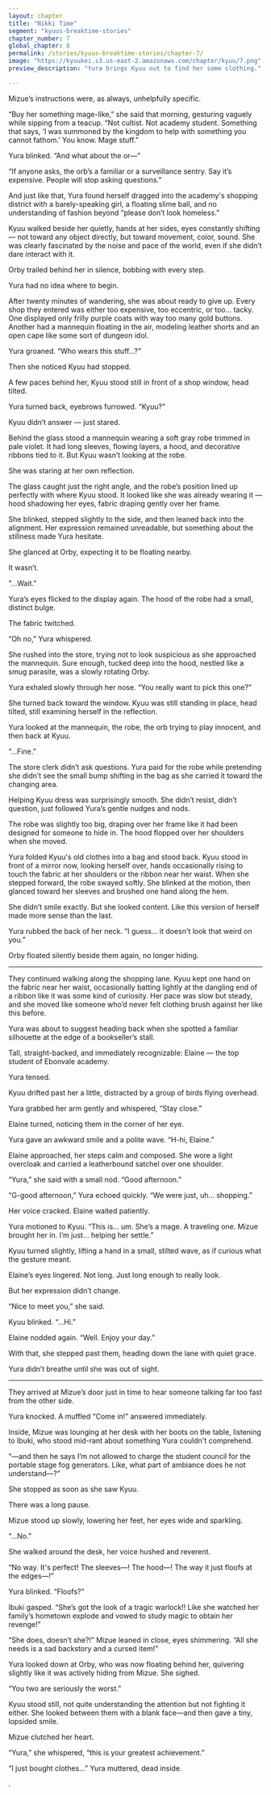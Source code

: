```yaml
---
layout: chapter
title: "Nikki Time"
segment: "kyuus-breaktime-stories"
chapter_number: 7
global_chapter: 8
permalink: /stories/kyuus-breaktime-stories/chapter-7/
image: "https://kyuukei.s3.us-east-2.amazonaws.com/chapter/kyuu/7.png"
preview_description: "Yura brings Kyuu out to find her some clothing."

---
```


Mizue’s instructions were, as always, unhelpfully specific.

“Buy her something mage-like,” she said that morning, gesturing vaguely while sipping from a teacup. “Not cultist. Not academy student. Something that says, ‘I was summoned by the kingdom to help with something you cannot fathom.’ You know. Mage stuff.”

Yura blinked. “And what about the or—”

“If anyone asks, the orb’s a familiar or a surveillance sentry. Say it’s expensive. People will stop asking questions.”

And just like that, Yura found herself dragged into the academy's shopping district with a barely-speaking girl, a floating slime ball, and no understanding of fashion beyond “please don’t look homeless.”

Kyuu walked beside her quietly, hands at her sides, eyes constantly shifting — not toward any object directly, but toward movement, color, sound. She was clearly fascinated by the noise and pace of the world, even if she didn’t dare interact with it.

Orby trailed behind her in silence, bobbing with every step.

Yura had no idea where to begin.

After twenty minutes of wandering, she was about ready to give up. Every shop they entered was either too expensive, too eccentric, or too... tacky. One displayed only frilly purple coats with way too many gold buttons. Another had a mannequin floating in the air, modeling leather shorts and an open cape like some sort of dungeon idol.

Yura groaned. “Who wears this stuff...?”

Then she noticed Kyuu had stopped.

A few paces behind her, Kyuu stood still in front of a shop window, head tilted.

Yura turned back, eyebrows furrowed. “Kyuu?”

Kyuu didn’t answer — just stared.

Behind the glass stood a mannequin wearing a soft gray robe trimmed in pale violet. It had long sleeves, flowing layers, a hood, and decorative ribbons tied to it. But Kyuu wasn’t looking at the robe.

She was staring at her own reflection.

The glass caught just the right angle, and the robe’s position lined up perfectly with where Kyuu stood. It looked like she was already wearing it — hood shadowing her eyes, fabric draping gently over her frame.

She blinked, stepped slightly to the side, and then leaned back into the alignment. Her expression remained unreadable, but something about the stillness made Yura hesitate.

She glanced at Orby, expecting it to be floating nearby.

It wasn’t.

"...Wait."

Yura’s eyes flicked to the display again. The hood of the robe had a small, distinct bulge.

The fabric twitched.

“Oh no,” Yura whispered.

She rushed into the store, trying not to look suspicious as she approached the mannequin. Sure enough, tucked deep into the hood, nestled like a smug parasite, was a slowly rotating Orby.

Yura exhaled slowly through her nose. “You really want to pick this one?”

She turned back toward the window. Kyuu was still standing in place, head tilted, still examining herself in the reflection.

Yura looked at the mannequin, the robe, the orb trying to play innocent, and then back at Kyuu.

“…Fine.”

The store clerk didn’t ask questions. Yura paid for the robe while pretending she didn’t see the small bump shifting in the bag as she carried it toward the changing area.

Helping Kyuu dress was surprisingly smooth. She didn’t resist, didn’t question, just followed Yura’s gentle nudges and nods.

The robe was slightly too big, draping over her frame like it had been designed for someone to hide in. The hood flopped over her shoulders when she moved.

Yura folded Kyuu's old clothes into a bag and stood back. Kyuu stood in front of a mirror now, looking herself over, hands occasionally rising to touch the fabric at her shoulders or the ribbon near her waist. When she stepped forward, the robe swayed softly. She blinked at the motion, then glanced toward her sleeves and brushed one hand along the hem.

She didn’t smile exactly. But she looked content. Like this version of herself made more sense than the last.

Yura rubbed the back of her neck. “I guess... it doesn't look that weird on you.”

Orby floated silently beside them again, no longer hiding.

- - -

They continued walking along the shopping lane. Kyuu kept one hand on the fabric near her waist, occasionally batting lightly at the dangling end of a ribbon like it was some kind of curiosity. Her pace was slow but steady, and she moved like someone who’d never felt clothing brush against her like this before.

Yura was about to suggest heading back when she spotted a familiar silhouette at the edge of a bookseller’s stall.

Tall, straight-backed, and immediately recognizable: Elaine — the top student of Ebonvale academy.

Yura tensed.

Kyuu drifted past her a little, distracted by a group of birds flying overhead.

Yura grabbed her arm gently and whispered, “Stay close.”

Elaine turned, noticing them in the corner of her eye.

Yura gave an awkward smile and a polite wave. “H-hi, Elaine.”

Elaine approached, her steps calm and composed. She wore a light overcloak and carried a leatherbound satchel over one shoulder.

“Yura,” she said with a small nod. “Good afternoon.”

“G-good afternoon,” Yura echoed quickly. “We were just, uh… shopping.”

Her voice cracked. Elaine waited patiently.

Yura motioned to Kyuu. “This is… um. She’s a mage. A traveling one. Mizue brought her in. I’m just… helping her settle.”

Kyuu turned slightly, lifting a hand in a small, stilted wave, as if curious what the gesture meant.

Elaine’s eyes lingered. Not long. Just long enough to really look.

But her expression didn’t change.

“Nice to meet you,” she said.

Kyuu blinked. “...Hi.”

Elaine nodded again. “Well. Enjoy your day.”

With that, she stepped past them, heading down the lane with quiet grace.

Yura didn’t breathe until she was out of sight.

- - -

They arrived at Mizue’s door just in time to hear someone talking far too fast from the other side.

Yura knocked. A muffled “Come in!” answered immediately.

Inside, Mizue was lounging at her desk with her boots on the table, listening to Ibuki, who stood mid-rant about something Yura couldn't comprehend.

“—and then he says I’m not allowed to charge the student council for the portable stage fog generators. Like, what part of ambiance does he not understand—?”

She stopped as soon as she saw Kyuu.

There was a long pause.

Mizue stood up slowly, lowering her feet, her eyes wide and sparkling.

“...No.”

She walked around the desk, her voice hushed and reverent.

“No way. It's perfect! The sleeves—! The hood—! The way it just floofs at the edges—!”

Yura blinked. “Floofs?”

Ibuki gasped. “She’s got the look of a tragic warlock!! Like she watched her family’s hometown explode and vowed to study magic to obtain her revenge!”

“She does, doesn’t she?!” Mizue leaned in close, eyes shimmering. “All she needs is a sad backstory and a cursed item!”

Yura looked down at Orby, who was now floating behind her, quivering slightly like it was actively hiding from Mizue. She sighed.

“You two are seriously the worst.”

Kyuu stood still, not quite understanding the attention but not fighting it either. She looked between them with a blank face—and then gave a tiny, lopsided smile.

Mizue clutched her heart.

“Yura,” she whispered, “this is your greatest achievement.”

“I just bought clothes...” Yura muttered, dead inside.


.
